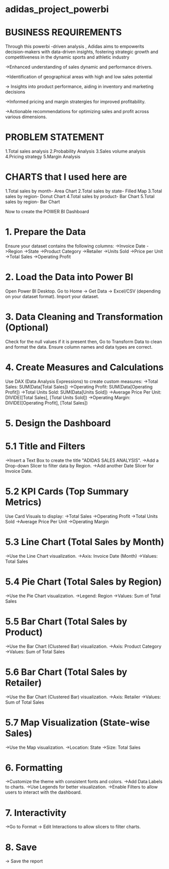 # adidas_project_powerbi
# BUSINESS REQUIREMENTS
Through this powerbi -driven analysis , Adidas aims to empowerits decision-makers with data-driven insights, fostering strategic growth and competitiveness in the dynamic sports and athletic industry


->Enhanced understanding of sales dynamic and performance drivers.

->Identification of geographical areas with high and low sales potential

-> Insights into product performance, aiding in inventory and marketing decisions

->Informed pricing and margin stratergies for improved profitability.

->Actionable recommendations for optimizing sales and profit across various dimensions.

# PROBLEM STATEMENT
1.Total sales analysis
2.Probability Analysis
3.Sales volume analysis
4.Pricing strategy
5.Margin Analysis

# CHARTS that I used here are
1.Total sales by month-  Area Chart
2.Total sales by state- Filled Map
3.Total sales by region- Donut Chart
4.Total sales by product- Bar Chart
5.Total sales by region- Bar Chart


Now to create the POWER BI Dashboard

# 1. Prepare the Data
Ensure your dataset contains the following columns:
->Invoice Date
->Region
->State
->Product Category
->Retailer
->Units Sold
->Price per Unit
->Total Sales
->Operating Profit


# 2. Load the Data into Power BI
Open Power BI Desktop.
Go to Home → Get Data → Excel/CSV (depending on your dataset format).
Import your dataset.


# 3. Data Cleaning and Transformation (Optional) 
Check for the null values if it is present then, Go to Transform Data to clean and format the data.
Ensure column names and data types are correct.


# 4. Create Measures and Calculations
Use DAX (Data Analysis Expressions) to create custom measures:
->Total Sales: SUM(Data[Total Sales])
->Operating Profit: SUM(Data[Operating Profit])
->Total Units Sold: SUM(Data[Units Sold])
->Average Price Per Unit: DIVIDE([Total Sales], [Total Units Sold])
->Operating Margin: DIVIDE([Operating Profit], [Total Sales])


# 5. Design the Dashboard
# 5.1 Title and Filters
->Insert a Text Box to create the title "ADIDAS SALES ANALYSIS".
->Add a Drop-down Slicer to filter data by Region.
->Add another Date Slicer for Invoice Date.
# 5.2 KPI Cards (Top Summary Metrics)
Use Card Visuals to display:
->Total Sales
->Operating Profit
->Total Units Sold
->Average Price Per Unit
->Operating Margin
# 5.3 Line Chart (Total Sales by Month)
->Use the Line Chart visualization.
->Axis: Invoice Date (Month)
->Values: Total Sales
# 5.4 Pie Chart (Total Sales by Region)
->Use the Pie Chart visualization.
->Legend: Region
->Values: Sum of Total Sales
# 5.5 Bar Chart (Total Sales by Product)
->Use the Bar Chart (Clustered Bar) visualization.
->Axis: Product Category
->Values: Sum of Total Sales
# 5.6 Bar Chart (Total Sales by Retailer)
->Use the Bar Chart (Clustered Bar) visualization.
->Axis: Retailer
->Values: Sum of Total Sales
# 5.7 Map Visualization (State-wise Sales)
->Use the Map visualization.
->Location: State
->Size: Total Sales


# 6. Formatting
->Customize the theme with consistent fonts and colors.
->Add Data Labels to charts.
->Use Legends for better visualization.
->Enable Filters to allow users to interact with the dashboard.


# 7. Interactivity
->Go to Format → Edit Interactions to allow slicers to filter charts.

# 8. Save
-> Save the report
